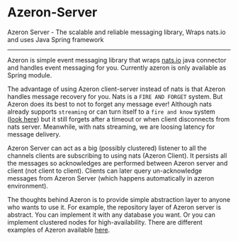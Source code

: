 # Azeron-Server
Azeron Server - The scalable and reliable messaging library, Wraps nats.io and uses Java Spring framework

---

Azeron is simple event messaging library that wraps [nats.io](https://nats.io/) java connector and handles event messaging for you. Currently azeron is only available as Spring module.

The advantage of using Azeron client-server instead of nats is that Azeron handles message recovery for you. Nats is a `FIRE AND FORGET` system. But Azeron does its best to not to forget any message ever! Although nats already supports `streaming` or can turn itself to a `fire and know` system ([look here](https://nats-io.github.io/docs/developer/concepts/acks.html)) but it still forgets after a timeout or when client disconnects from nats server. Meanwhile, with nats streaming, we are loosing latency for message delivery.

Azeron Server can act as a big (possibly clustered) listener to all the channels clients are subscribing to using nats (Azeron Client). It persists all the messages so acknowledges are performed between Azeron server and client (not client to client). Clients can later query un-acknowledge messages from Azeron Server (which happens automatically in azeron environment).

The thoughts behind Azeron is to provide simple abstraction layer to anyone who wants to use it.
For example, the repository layer of Azeron server is abstract. You can implement it with any database you want. Or you can implement clustered nodes for high-availability. There are different examples of Azeron available [here](https://github.com/pinect-io/azeron-examples).
